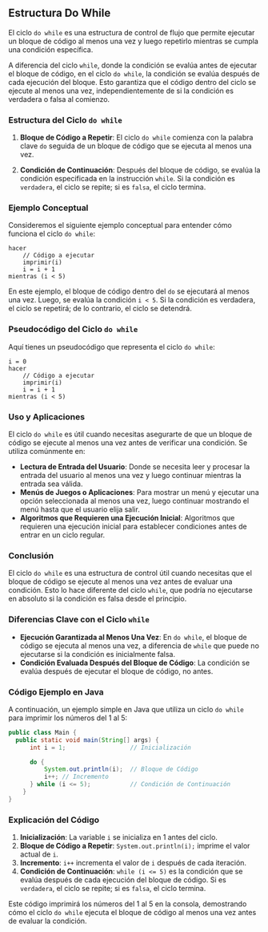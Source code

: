 ## Estructura Do While

El ciclo `do while` es una estructura de control de flujo que permite ejecutar un bloque de código al menos una vez y luego repetirlo mientras se cumpla una condición específica.

A diferencia del ciclo `while`, donde la condición se evalúa antes de ejecutar el bloque de código, en el ciclo `do while`, la condición se evalúa después de cada ejecución del bloque. Esto garantiza que el código dentro del ciclo se ejecute al menos una vez, independientemente de si la condición es verdadera o falsa al comienzo.

### Estructura del Ciclo `do while`

1. **Bloque de Código a Repetir**: El ciclo `do while` comienza con la palabra clave `do` seguida de un bloque de código que se ejecuta al menos una vez.

2. **Condición de Continuación**: Después del bloque de código, se evalúa la condición especificada en la instrucción `while`. Si la condición es `verdadera`, el ciclo se repite; si es `falsa`, el ciclo termina.

### Ejemplo Conceptual

Consideremos el siguiente ejemplo conceptual para entender cómo funciona el ciclo `do while`:

```plaintext
hacer
    // Código a ejecutar
    imprimir(i)
    i = i + 1
mientras (i < 5)
```

En este ejemplo, el bloque de código dentro del `do` se ejecutará al menos una vez. Luego, se evalúa la condición `i < 5`. Si la condición es verdadera, el ciclo se repetirá; de lo contrario, el ciclo se detendrá.

### Pseudocódigo del Ciclo `do while`

Aquí tienes un pseudocódigo que representa el ciclo `do while`:

```plaintext
i = 0
hacer
    // Código a ejecutar
    imprimir(i)
    i = i + 1
mientras (i < 5)
```

### Uso y Aplicaciones

El ciclo `do while` es útil cuando necesitas asegurarte de que un bloque de código se ejecute al menos una vez antes de verificar una condición. Se utiliza comúnmente en:

- **Lectura de Entrada del Usuario**: Donde se necesita leer y procesar la entrada del usuario al menos una vez y luego continuar mientras la entrada sea válida.
- **Menús de Juegos o Aplicaciones**: Para mostrar un menú y ejecutar una opción seleccionada al menos una vez, luego continuar mostrando el menú hasta que el usuario elija salir.
- **Algoritmos que Requieren una Ejecución Inicial**: Algoritmos que requieren una ejecución inicial para establecer condiciones antes de entrar en un ciclo regular.

### Conclusión

El ciclo `do while` es una estructura de control útil cuando necesitas que el bloque de código se ejecute al menos una vez antes de evaluar una condición. Esto lo hace diferente del ciclo `while`, que podría no ejecutarse en absoluto si la condición es falsa desde el principio.

### Diferencias Clave con el Ciclo `while`

- **Ejecución Garantizada al Menos Una Vez**: En `do while`, el bloque de código se ejecuta al menos una vez, a diferencia de `while` que puede no ejecutarse si la condición es inicialmente falsa.
- **Condición Evaluada Después del Bloque de Código**: La condición se evalúa después de ejecutar el bloque de código, no antes.

### Código Ejemplo en Java

A continuación, un ejemplo simple en Java que utiliza un ciclo `do while` para imprimir los números del 1 al 5:

```java
public class Main {
  public static void main(String[] args) {
      int i = 1;                  // Inicialización

      do {
          System.out.println(i);  // Bloque de Código
          i++; // Incremento
      } while (i <= 5);           // Condición de Continuación
    }
}
```

### Explicación del Código

1. **Inicialización**: La variable `i` se inicializa en 1 antes del ciclo.
2. **Bloque de Código a Repetir**: `System.out.println(i);` imprime el valor actual de `i`.
3. **Incremento**: `i++` incrementa el valor de `i` después de cada iteración.
4. **Condición de Continuación**: `while (i <= 5)` es la condición que se evalúa después de cada ejecución del bloque de código. Si es `verdadera`, el ciclo se repite; si es `falsa`, el ciclo termina.

Este código imprimirá los números del 1 al 5 en la consola, demostrando cómo el ciclo `do while` ejecuta el bloque de código al menos una vez antes de evaluar la condición.